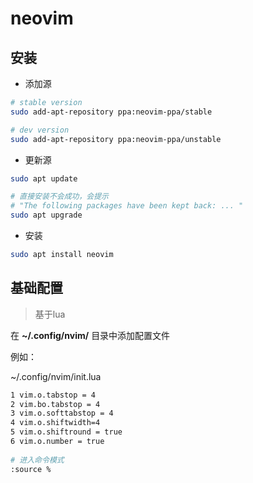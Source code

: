 # neovim

## 安装

- 添加源

~~~bash
# stable version
sudo add-apt-repository ppa:neovim-ppa/stable

# dev version
sudo add-apt-repository ppa:neovim-ppa/unstable
~~~

- 更新源

~~~bash
sudo apt update

# 直接安装不会成功，会提示
# "The following packages have been kept back: ... "
sudo apt upgrade
~~~

- 安装

~~~bash
sudo apt install neovim
~~~

## 基础配置

> 基于lua

在 **~/.config/nvim/** 目录中添加配置文件

例如：

~/.config/nvim/init.lua

~~~bash
1 vim.o.tabstop = 4
2 vim.bo.tabstop = 4
3 vim.o.softtabstop = 4
4 vim.o.shiftwidth=4
5 vim.o.shiftround = true
6 vim.o.number = true
  
# 进入命令模式
:source %
~~~